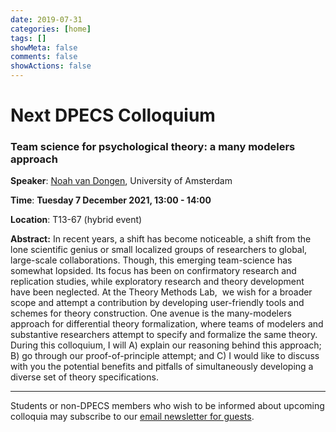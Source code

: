 ```yaml
---
date: 2019-07-31
categories: [home]
tags: []
showMeta: false
comments: false
showActions: false
---
```


# Next DPECS Colloquium

### Team science for psychological theory: a many modelers approach

**Speaker**: [Noah van Dongen](https://nnnvd.wordpress.com/), University of Amsterdam

**Time**: **Tuesday 7 December 2021, 13:00 - 14:00**

**Location**: T13-67 (hybrid event)

**Abstract:** In recent years, a shift has become noticeable, a shift from the lone scientific genius or small localized groups of researchers to global, large-scale collaborations. Though, this emerging team-science has somewhat lopsided. Its focus has been on confirmatory research and replication studies, while exploratory research and theory development have been neglected. At the Theory Methods Lab,  we wish for a broader scope and attempt a contribution by developing user-friendly tools and schemes for theory construction. One avenue is the many-modelers approach for differential theory formalization, where teams of modelers and substantive researchers attempt to specify and formalize the same theory. During this colloquium, I will A) explain our reasoning behind this approach; B) go through our proof-of-principle attempt; and C) I would like to discuss with you the potential benefits and pitfalls of simultaneously developing a diverse set of theory specifications.


<!--  ### Upcoming 
-->


---
Students or non-DPECS members who wish to be informed about upcoming colloquia may subscribe to our [email newsletter for guests](https://groups.google.com/forum/#!forum/dpecs-colloquia/join).
